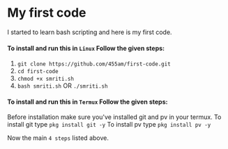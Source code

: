 # My first code
I started to learn bash scripting and here is my first code.

#### To install and run this in ```Linux``` Follow the given steps:
1. ```git clone https://github.com/455am/first-code.git```
2. ```cd first-code```
3. ```chmod +x smriti.sh```
4. ```bash smriti.sh``` OR ```./smriti.sh```

#### To install and run this in ```Termux``` Follow the given steps:
Before installation make sure you've installed git and pv in your termux.
To install git type ```pkg install git -y```
To install pv type ```pkg install pv -y```

Now the main ```4 steps``` listed above.



